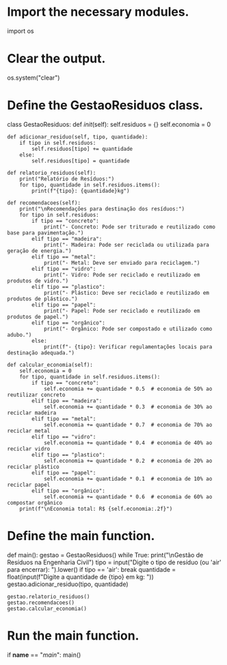 # Import the necessary modules.
import os

# Clear the output.
os.system("clear")

# Define the GestaoResiduos class.
class GestaoResiduos:
    def _init_(self):
        self.residuos = {}
        self.economia = 0

    def adicionar_residuo(self, tipo, quantidade):
        if tipo in self.residuos:
            self.residuos[tipo] += quantidade
        else:
            self.residuos[tipo] = quantidade

    def relatorio_residuos(self):
        print("Relatório de Resíduos:")
        for tipo, quantidade in self.residuos.items():
            print(f"{tipo}: {quantidade}kg")

    def recomendacoes(self):
        print("\nRecomendações para destinação dos resíduos:")
        for tipo in self.residuos:
            if tipo == "concreto":
                print("- Concreto: Pode ser triturado e reutilizado como base para pavimentação.")
            elif tipo == "madeira":
                print("- Madeira: Pode ser reciclada ou utilizada para geração de energia.")
            elif tipo == "metal":
                print("- Metal: Deve ser enviado para reciclagem.")
            elif tipo == "vidro":
                print("- Vidro: Pode ser reciclado e reutilizado em produtos de vidro.")
            elif tipo == "plastico":
                print("- Plástico: Deve ser reciclado e reutilizado em produtos de plástico.")
            elif tipo == "papel":
                print("- Papel: Pode ser reciclado e reutilizado em produtos de papel.")
            elif tipo == "orgânico":
                print("- Orgânico: Pode ser compostado e utilizado como adubo.")
            else:
                print(f"- {tipo}: Verificar regulamentações locais para destinação adequada.")

    def calcular_economia(self):
        self.economia = 0
        for tipo, quantidade in self.residuos.items():
            if tipo == "concreto":
                self.economia += quantidade * 0.5  # economia de 50% ao reutilizar concreto
            elif tipo == "madeira":
                self.economia += quantidade * 0.3  # economia de 30% ao reciclar madeira
            elif tipo == "metal":
                self.economia += quantidade * 0.7  # economia de 70% ao reciclar metal
            elif tipo == "vidro":
                self.economia += quantidade * 0.4  # economia de 40% ao reciclar vidro
            elif tipo == "plastico":
                self.economia += quantidade * 0.2  # economia de 20% ao reciclar plástico
            elif tipo == "papel":
                self.economia += quantidade * 0.1  # economia de 10% ao reciclar papel
            elif tipo == "orgânico":
                self.economia += quantidade * 0.6  # economia de 60% ao compostar orgânico
        print(f"\nEconomia total: R$ {self.economia:.2f}")

# Define the main function.
def main():
    gestao = GestaoResiduos()
    while True:
        print("\nGestão de Resíduos na Engenharia Civil")
        tipo = input("Digite o tipo de resíduo (ou 'air' para encerrar): ").lower()
        if tipo == 'air':
            break
        quantidade = float(input(f"Digite a quantidade de {tipo} em kg: "))
        gestao.adicionar_residuo(tipo, quantidade)

    gestao.relatorio_residuos()
    gestao.recomendacoes()
    gestao.calcular_economia()

# Run the main function.
if __name__ == "_main_":
    main()
